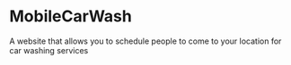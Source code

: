 # MobileCarWash
A website that allows you to schedule people to come to your location for car washing services
